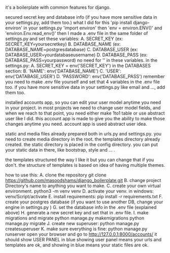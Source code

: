 it's a boilerplate with common features for django.

secured secret key and database info (if you have more sensitive data in your settings.py, add them too.)
    what I did for this 
    'pip install django-environ'
    in your settings.py 'import environ'
    then 'env = environ.ENV()'
    and 'environ.Env.read_env()'
    then I made a .env file in the same folder of settings.py and set these variables:
        A. SECRET_KEY    (ex: SECRET_KEY=yoursecretkey)
        B. DATABASE_NAME (ex: DATABASE_NAME=postgresdatabase)
        C. DATABASE_USER (ex: DATABASE_USER=yourdatabaseusername)
        D. DATABASE_PASS (ex: DATABASE_PASS=yourpassword)
    no need for '' in these variables.
    in the settings.py:
        A. SECRET_KEY = env('SECRET_KEY')
        in the DATABASES section:
        B. 'NAME': env('DATABASE_NAME')
        C. 'USER': env('DATABASE_USER')
        D. 'PASSWORD': env('DATABASE_PASS')
    remember you need to make .env file yourself and set that 4 variables in the .env file too.
    if you have more sensitive data in your settings.py like email and ..., add them too.


installed accounts app, so you can edit your user model anytime you need in your project.
    in most projects we need to change user model fields, and when we reach to that point, you need either make 1to1 table or use abstract user like I did.
    this account app is made to give you the ability to make those changes anytime you need.
    account app is used abstract user idea.


static and media files already prepared both in urls.py and settings.py.
    you need to create media directory in the root. the templates directory already created.
    the static directory is placed in the config directory. you can put your static data in there, like bootstrap, style and ... .
    

the templates structured the way I like it but you can change that if you don't.
    the structure of templates is based on idea of having multiple themes.

how to use this:
    A. clone the repository
        git clone https://github.com/masoodshams/django_boilerplate.git
    B. change project Directory's name to anything you want to make.
    C. create your own virtual environment.
        python3 -m venv venv
    D. activate your venv.
        in windows: venv/Script/activate
    E. install requirements:
        pip install -r requirements.txt
    F. create your postgres database (if you want to use another DB, change your engine in settings.py )
    G. set the database info in the .env file (explained above)
    H. generate a new secret key and set that in .env file. 
    I. make migrations and migrate
        python manage.py makemigrations
        python manage.py migrate
    J. create new superuser:
        python manage.py createsuperuser
    K. make sure everything is fine:
        python manage.py runserver
        open your browser and go to http://127.0.0.1:8000/accounts/
        it should show USER PANEL in blue
        showing user panel means your urls and templates are ok, and showing in blue means your static files are ok.